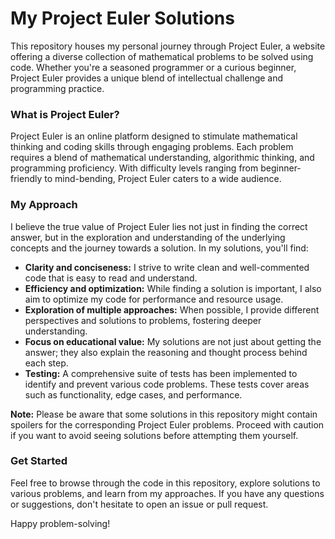 # My Project Euler Solutions

This repository houses my personal journey through Project Euler, a website offering a diverse collection of mathematical problems to be solved using code. Whether you're a seasoned programmer or a curious beginner, Project Euler provides a unique blend of intellectual challenge and programming practice.

### What is Project Euler?

Project Euler is an online platform designed to stimulate mathematical thinking and coding skills through engaging problems. Each problem requires a blend of mathematical understanding, algorithmic thinking, and programming proficiency. With difficulty levels ranging from beginner-friendly to mind-bending, Project Euler caters to a wide audience.

### My Approach

I believe the true value of Project Euler lies not just in finding the correct answer, but in the exploration and understanding of the underlying concepts and the journey towards a solution. In my solutions, you'll find:

* **Clarity and conciseness:** I strive to write clean and well-commented code that is easy to read and understand.
* **Efficiency and optimization:** While finding a solution is important, I also aim to optimize my code for performance and resource usage.
* **Exploration of multiple approaches:** When possible, I provide different perspectives and solutions to problems, fostering deeper understanding.
* **Focus on educational value:** My solutions are not just about getting the answer; they also explain the reasoning and thought process behind each step.
* **Testing:** A comprehensive suite of tests has been implemented to identify and prevent various code problems. These tests cover areas such as functionality, edge cases, and performance.

**Note:** Please be aware that some solutions in this repository might contain spoilers for the corresponding Project Euler problems. Proceed with caution if you want to avoid seeing solutions before attempting them yourself.

### Get Started

Feel free to browse through the code in this repository, explore solutions to various problems, and learn from my approaches. If you have any questions or suggestions, don't hesitate to open an issue or pull request.

Happy problem-solving!
